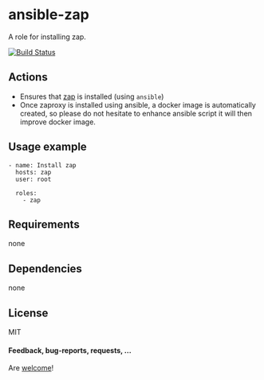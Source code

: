 ansible-zap
====================

A role for installing zap.

[![Build Status](https://api.travis-ci.org/AlbanAndrieu/ansible-zap.png?branch=master)](https://travis-ci.org/AlbanAndrieu/ansible-zap)

## Actions

- Ensures that [zap](https://code.google.com/p/zaproxy/) is installed (using `ansible`)
- Once zaproxy is installed using ansible, a docker image is automatically created, so please do not hesitate to enhance ansible script it will then improve docker image.

Usage example
------------

    - name: Install zap
      hosts: zap
      user: root
    
      roles:
        - zap      
        
Requirements
------------

none

Dependencies
------------

none

License
-------

MIT

#### Feedback, bug-reports, requests, ...

Are [welcome](https://github.com/AlbanAndrieu/ansible-zap/issues)!
